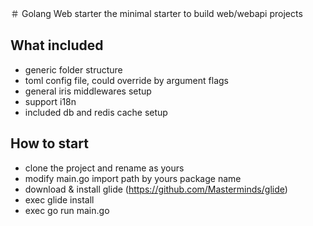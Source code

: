 ＃ Golang Web starter
the minimal starter to build web/webapi projects

## What included
 - generic folder structure
 - toml config file, could override by argument flags
 - general iris middlewares setup
 - support i18n
 - included db and redis cache setup

## How to start
  - clone the project and rename as yours
  - modify main.go import path by yours package name
  - download & install glide (https://github.com/Masterminds/glide)
  - exec glide install
  - exec go run main.go
